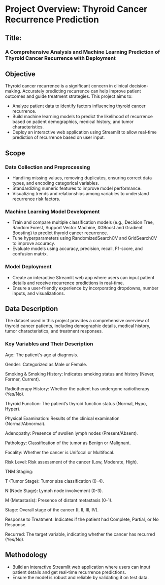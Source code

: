 # Project Overview: Thyroid Cancer Recurrence Prediction

## Title:
### A Comprehensive Analysis and Machine Learning Prediction of Thyroid Cancer Recurrence with Deployment

## Objective
Thyroid cancer recurrence is a significant concern in clinical decision-making. Accurately predicting recurrence can help improve patient outcomes and guide treatment strategies. This project aims to:

* Analyze patient data to identify factors influencing thyroid cancer recurrence.
* Build machine learning models to predict the likelihood of recurrence based on patient demographics, medical history, and tumor characteristics.
* Deploy an interactive web application using Streamlit to allow real-time prediction of recurrence based on user input.

## Scope
### Data Collection and Preprocessing
* Handling missing values, removing duplicates, ensuring correct data types, and encoding categorical variables.
* Standardizing numeric features to improve model performance.
* Visualizing trends and relationships among variables to understand recurrence risk factors.

### Machine Learning Model Development
* Train and compare multiple classification models (e.g., Decision Tree, Random Forest, Support Vector Machine, XGBoost and Gradient Boosting) to predict thyroid cancer recurrence.
* Tune hyperparameters using RandomizedSearchCV and GridSearchCV to improve accuracy.
* Evaluate models using accuracy, precision, recall, F1-score, and confusion matrix.

### Model Deployment
* Create an interactive Streamlit web app where users can input patient details and receive recurrence predictions in real-time.
* Ensure a user-friendly experience by incorporating dropdowns, number inputs, and visualizations.

## Data Description
The dataset used in this project provides a comprehensive overview of thyroid cancer patients, including demographic details, medical history, tumor characteristics, and treatment responses.

### Key Variables and Their Description
Age: The patient's age at diagnosis.

Gender: Categorized as Male or Female.

Smoking & Smoking History: Indicates smoking status and history (Never, Former, Current).

Radiotherapy History: Whether the patient has undergone radiotherapy (Yes/No).

Thyroid Function: The patient’s thyroid function status (Normal, Hypo, Hyper).

Physical Examination: Results of the clinical examination (Normal/Abnormal).

Adenopathy: Presence of swollen lymph nodes (Present/Absent).

Pathology: Classification of the tumor as Benign or Malignant.

Focality: Whether the cancer is Unifocal or Multifocal.

Risk Level: Risk assessment of the cancer (Low, Moderate, High).

TNM Staging:

T (Tumor Stage): Tumor size classification (0-4).

N (Node Stage): Lymph node involvement (0-3).

M (Metastasis): Presence of distant metastasis (0-1).

Stage: Overall stage of the cancer (I, II, III, IV).

Response to Treatment: Indicates if the patient had Complete, Partial, or No Response.

Recurred: The target variable, indicating whether the cancer has recurred (Yes/No).

## Methodology
 * Build an interactive Streamlit web application where users can input patient details and get real-time recurrence predictions.
 * Ensure the model is robust and reliable by validating it on test data.

